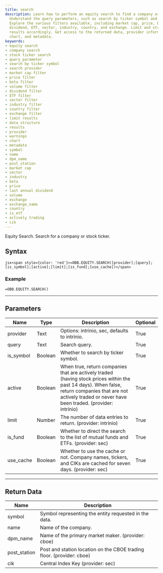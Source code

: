 ```yaml
---
title: search
description: Learn how to perform an equity search to find a company or stock ticker.
  Understand the query parameters, such as search by ticker symbol and search provider.
  Explore the various filters available, including market cap, price, beta, volume,
  dividend, ETF, sector, industry, country, and exchange. Limit and structure the
  results accordingly. Get access to the returned data, provider information, warnings,
  chart, and metadata.
keywords: 
- equity search
- company search
- stock ticker search
- query parameter
- search by ticker symbol
- search provider
- market cap filter
- price filter
- beta filter
- volume filter
- dividend filter
- ETF filter
- sector filter
- industry filter
- country filter
- exchange filter
- limit results
- data structure
- results
- provider
- warnings
- chart
- metadata
- symbol
- name
- dpm_name
- post_station
- market cap
- sector
- industry
- beta
- price
- last annual dividend
- volume
- exchange
- exchange_name
- country
- is_etf
- actively trading
- cik
---
```


<!-- markdownlint-disable MD041 -->

Equity Search. Search for a company or stock ticker.

## Syntax

```jsx<span style={color: 'red'}>=OBB.EQUITY.SEARCH([provider];[query];[is_symbol];[active];[limit];[is_fund];[use_cache])</span>```

### Example

```excel wordwrap
=OBB.EQUITY.SEARCH()
```

---

## Parameters

| Name | Type | Description | Optional |
| ---- | ---- | ----------- | -------- |
| provider | Text | Options: intrinio, sec, defaults to intrinio. | True |
| query | Text | Search query. | True |
| is_symbol | Boolean | Whether to search by ticker symbol. | True |
| active | Boolean | When true, return companies that are actively traded (having stock prices within the past 14 days). When false, return companies that are not actively traded or never have been traded. (provider: intrinio) | True |
| limit | Number | The number of data entries to return. (provider: intrinio) | True |
| is_fund | Boolean | Whether to direct the search to the list of mutual funds and ETFs. (provider: sec) | True |
| use_cache | Boolean | Whether to use the cache or not. Company names, tickers, and CIKs are cached for seven days. (provider: sec) | True |

---

## Return Data

| Name | Description |
| ---- | ----------- |
| symbol | Symbol representing the entity requested in the data.  |
| name | Name of the company.  |
| dpm_name | Name of the primary market maker. (provider: cboe) |
| post_station | Post and station location on the CBOE trading floor. (provider: cboe) |
| cik | Central Index Key (provider: sec) |
